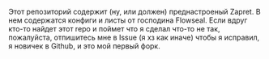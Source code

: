 Этот репозиторий содержит (ну, или должен) преднастроеный Zapret. В нем содержатся конфиги и листы от господина Flowseal. Если вдруг кто-то найдет этот repo и поймет что я сделал что-то не так, пожалуйста, отпишитесь мне в Issue (я хз как иначе) чтобы я исправил, я новичек в Github, и это мой первый форк.
